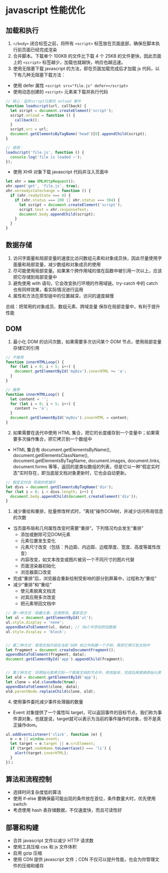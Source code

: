 # javascript 性能优化

## 加载和执行

1. `</body>` 闭合标签之前，将所有 `<script>` 标签放在页面底部，确保在脚本执行前页面已经完成渲染
2. 合并脚本。下载单个 100KB 的文件比下载 4 个 25KB 的文件更快，因此页面上的 `<script>` 标签越少，加载也就越快，响应也越迅速。
3. 使用无阻塞下载 javascript 的方法，即在页面加载完成后才加载 js 代码，以下有几种无阻塞下载方法：
  - 使用 defer 属性 `<script src="file.js" defer></script>`
  - 使用动态创建的 `<script>` 元素来下载并执行代码
```js
// 核心：监听script元素的 onload 事件
function loadscript(url, callback) {
  let script = document.createElement('script');
  script.onload = function () {
    callback();
  }
  script.src = url;
  document.getElementsByTagName('head')[0].appendChild(script);
}

// 使用：
loadscript('file.js', function () {
  console.log('file is loaded ~');
});
```
  - 使用 XHR 对象下载 javascript 代码并注入页面中
```js
let xhr = new XMLHttpRequest();
xhr.open('get', 'file.js', true);
xhr.onreadystatechange = function () {
  if (xhr.readyState === 4) {
    if (xhr.status === 200 || xhr.status === 304) {
      let script = document.createElement('script');
      script.text = xhr.responseText;
      document.body.appendChild(script);
    }
  }
}
```

## 数据存储

1. 访问字面量和局部变量的速度比访问数组元素和对象成员快，因此尽量使用字面量和局部变量，减少数组和对象成员的使用
2. 尽可能使用局部变量。如果某个跨作用域的值在函数中被引用一次以上，应该把它存储到局部变量中
3. 避免使用 with 语句，它会改变执行环境的作用域链。try-catch 中的 catch 也有同样效果，看实际情况进行运用
4. 属性和方法在原型链中的位置越深，访问的速度越慢

总结：把常用的对象成员、数组元素、跨域变量 保存在局部变量中，有利于提升性能

## DOM

1. 最小化 DOM 的访问次数，如果需要多次访问某个 DOM 节点，使用局部变量存储它的引用
```js
// 不推荐
function innerHTMLLoop() {
  for (let i = 0; i < 5; i++) {
    document.getElementById('myDiv').innerHTML += 'a';
  }
}

// 推荐
function innerHTMLLoop() {
  let content = '';
  for (let i = 0; i < 5; i++) {
    content += 'a';
  }
  document.getElementById('myDiv').innerHTML = content;
}
```

2. 如果需要在迭代中使用 HTML 集合，把它的长度缓存到一个变量中；如果需要多次操作集合，把它拷贝到一个数组中
  - HTML 集合有 document.getElementsByName(), document.getElementsClassName(), document.getElementsByTagName, document.images, document.links, document.forms 等等，返回的是类似数组的列表，但是它以一种“假定实时态”实时存在，即当底层文档对象更新时，它也会自动更新。
```js
// 假定实时态 导致的死循环
let divs = document.getElementsByTagName('div');
for (let i = 0; i < divs.length; i++) {
  document.body.appendChild(document.createElement('div'));
}
```

1. 减少重绘和重排，批量修改样式时，“离线”操作DOM树，并减少访问布局信息的次数
  - 当页面布局和几何属性改变时需要“重排”。下列情况均会发生“重排”
    + 添加或删除可见DOM元素
    + 元素位置发生变化
    + 元素尺寸改变（包括：外边距、内边距、边框厚度、宽度、高度等属性改变）
    + 内容改变，如文本改变或图片被另一个不同尺寸的图片代替
    + 页面渲染器初始化
    + 浏览器窗口改变
  - 完成“重排”后，浏览器会重新绘制受影响的部分到屏幕中，过程称为“重绘”
  - 减少“重排”和“重绘”
    + 使元素脱离文档流
    + 对其应用多次改变
    + 把元素带回文档中
```js
// 第一种方式：隐藏元素，应用修改，重新显示
let ul = document.getElementById('ul');
ul.style.display = 'none';
appendDataToElement(ul, data); // 向ul中添加附加数据
ul.style.display = 'block';


// 第二种方式：使用文档片段在当前 DOM 树之外构建一个子树，再把它拷贝到文档中
let fragment = document.createDocumentFragment();
appendDataToElement(fragment, data);
document.getElementById('app').appendChild(fragment);


// 第三种方式：将原始元素拷贝到一个脱离文档的节点中，修改副本，完成后再替换原始元素
let old = document.getElementById('app');
let clone = old.cloneNode(true);
appendDataToElement(clone, data);
old.parentNode.replaceChild(clone, old);
```

4. 使用事件委托减少事件处理器的数量
  - Event 对象提供了一个属性叫 target，可以返回事件的目标节点，我们称为事件源对象，也就是说，target就可以表示为当前的事件操作的对象，但不是真正操作dom。
```js
ul.addEventListener('click', function (e) {
  e = e || window.event;
  let target = e.target || e.srcElement;
  if (target.nodeName.toLowerCase() === 'li') {
    alert(target.innerHTML);
  }
})；
```

## 算法和流程控制

- 选择时间复杂度低的算法
- 使用 if-else 要确保最可能出现的条件放在首位，条件数量大时，优先使用 switch
- 考虑使用 hash 表存储数据，不仅速度快，而且可读性好

## 部署和构建

- 合并 javascript 文件以减少 HTTP 请求数
- 使用工具压缩 css 和 js 文件体积
- 启用 gzip 压缩
- 使用 CDN 提供 javascript 文件；CDN 不仅可以提升性能，也会为你管理文件的压缩和缓存
